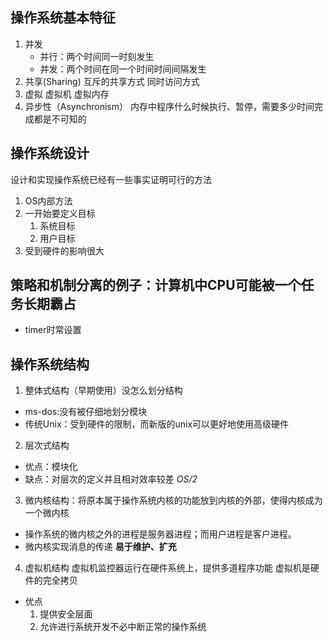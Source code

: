 ## 操作系统基本特征
1. 并发
	- 并行：两个时间同一时刻发生
	- 并发：两个时间在同一个时间时间间隔发生
2. 共享(Sharing)
	互斥的共享方式
	同时访问方式
3. 虚拟
	虚拟机
	虚拟内存
4. 异步性（Asynchronism）
	内存中程序什么时候执行、暂停，需要多少时间完成都是不可知的

## 操作系统设计
设计和实现操作系统已经有一些事实证明可行的方法
1. OS内部方法
2. 一开始要定义目标
	1. 系统目标
	2. 用户目标
3. 受到硬件的影响很大

## 策略和机制分离的例子：计算机中CPU可能被一个任务长期霸占
- timer时常设置

## 操作系统结构
1. 整体式结构（早期使用）没怎么划分结构
- ms-dos:没有被仔细地划分模块
- 传统Unix：受到硬件的限制，而新版的unix可以更好地使用高级硬件
2. 层次式结构
- 优点：模块化
- 缺点：对层次的定义并且相对效率较差
*OS/2*
3. 微内核结构：将原本属于操作系统内核的功能放到内核的外部，使得内核成为一个微内核
- 操作系统的微内核之外的进程是服务器进程；而用户进程是客户进程。
- 微内核实现消息的传递
**易于维护、扩充**
4. 虚拟机结构
虚拟机监控器运行在硬件系统上，提供多道程序功能
虚拟机是硬件的完全拷贝
- 优点
	1. 提供安全层面
	2. 允许进行系统开发不必中断正常的操作系统